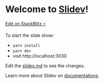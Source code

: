 # Welcome to [Slidev](https://github.com/slidevjs/slidev)!

[Edit on StackBlitz ⚡️](https://sli.dev/new)

To start the slide show:

- `yarn install`
- `yarn dev`
- visit http://localhost:3030

Edit the [slides.md](./activity-2-habilidades-innovadores-de-lideres-de-negocio) to see the changes.

Learn more about Slidev on [documentations](https://sli.dev/).
